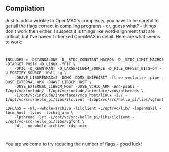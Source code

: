 
##  Compilation 


Just to add a wrinkle to OpenMAX's complexity, you have to be
careful to get all the flags correct in compiling programs -
or, guess what? - things don't work then either. I
suspect it is things like word-alignment that are critical,
but I've haven't checked
OpenMAX in detail. Here are what seems to work:

```

	
INCLUDES = -DSTANDALONE -D__STDC_CONSTANT_MACROS -D__STDC_LIMIT_MACROS -DTARGET_POSIX -D_LINUX -fPIC \
    -DPIC -D_REENTRANT -D_LARGEFILE64_SOURCE -D_FILE_OFFSET_BITS=64 -U_FORTIFY_SOURCE -Wall -g \
    -DHAVE_LIBOPENMAX=2 -DOMX -DOMX_SKIP64BIT -ftree-vectorize -pipe -DUSE_EXTERNAL_OMX -DHAVE_LIBBCM_HOST \
    -DUSE_EXTERNAL_LIBBCM_HOST -DUSE_VCHIQ_ARM -Wno-psabi -I/opt/vc/include/ -I/opt/vc/include/interface/vcos/pthreads \
    -I/opt/vc/include/interface/vmcs_host/linux -I./ -I/opt/vc/src/hello_pi/libs/ilclient -I/opt/vc/src/hello_pi/libs/vgfont

LDFLAGS = -Wl,--whole-archive -lilclient -L/opt/vc/lib/ -lopenmaxil -lbcm_host -lvcos -lvchiq_arm \
    -lpthread -lrt -L/opt/vc/src/hello_pi/libs/ilclient -L/opt/vc/src/hello_pi/libs/vgfont \
    -Wl,--no-whole-archive -rdynamic
	
      
```


You are welcome to try reducing the number of flags - good luck!
